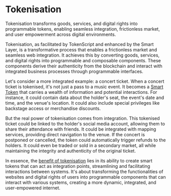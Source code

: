 # Tokenisation

Tokenisation transforms goods, services, and digital rights into programmable tokens, enabling seamless integration, frictionless market, and user empowerment across digital environments.

Tokenisation, as facilitated by TokenScript and enhanced by the Smart Layer, is a transformative process that enables a frictionless market and seamless web integration. It achieves this by converting goods, services, and digital rights into programmable and composable components. These components derive their authenticity from the blockchain and interact with integrated business processes through programmable interfaces.

Let's consider a more integrated example: a concert ticket. When a concert ticket is tokenised, it's not just a pass to a music event. It becomes a [Smart Token](SmartToken.md) that carries a wealth of information and potential interactions. For instance, it could contain data about the holder's seat, the event's date and time, and the venue's location. It could also include special privileges like backstage access or merchandise discounts.

But the real power of tokenisation comes from integration. This tokenised ticket could be linked to the holder's social media account, allowing them to share their attendance with friends. It could be integrated with mapping services, providing direct navigation to the venue. If the concert is postponed or cancelled, the token could automatically trigger refunds to the holders. It could even be traded or sold in a secondary market, all while maintaining the integrity and authenticity of the original ticket.

In essence, the [benefit of tokenisation](TokenizationBenefits.md) lies in its ability to create smart tokens that can act as integration points, streamlining and facilitating interactions between systems. It's about transforming the functionalities of websites and digital rights of users into programmable components that can interact with various systems, creating a more dynamic, integrated, and user-empowered internet.
